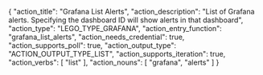 {
"action_title": "Grafana List Alerts",
"action_description": "List of Grafana alerts. Specifying the dashboard ID will show alerts in that dashboard",
"action_type": "LEGO_TYPE_GRAFANA",
"action_entry_function": "grafana_list_alerts",
"action_needs_credential": true,
"action_supports_poll": true,
"action_output_type": "ACTION_OUTPUT_TYPE_LIST",
"action_supports_iteration": true,
"action_verbs": [
"list"
],
"action_nouns": [
"grafana",
"alerts"
]
}
